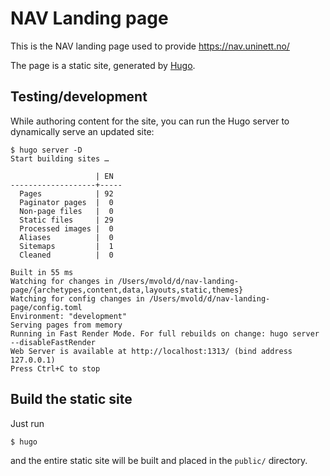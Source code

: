 # NAV Landing page

This is the NAV landing page used to provide https://nav.uninett.no/

The page is a static site, generated by [Hugo](https://gohugo.io/).


## Testing/development

While authoring content for the site, you can run the Hugo server to
dynamically serve an updated site:

```console
$ hugo server -D
Start building sites …

                   | EN
-------------------+-----
  Pages            | 92
  Paginator pages  |  0
  Non-page files   |  0
  Static files     | 29
  Processed images |  0
  Aliases          |  0
  Sitemaps         |  1
  Cleaned          |  0

Built in 55 ms
Watching for changes in /Users/mvold/d/nav-landing-page/{archetypes,content,data,layouts,static,themes}
Watching for config changes in /Users/mvold/d/nav-landing-page/config.toml
Environment: "development"
Serving pages from memory
Running in Fast Render Mode. For full rebuilds on change: hugo server --disableFastRender
Web Server is available at http://localhost:1313/ (bind address 127.0.0.1)
Press Ctrl+C to stop
```

## Build the static site

Just run

```console
$ hugo
```

and the entire static site will be built and placed in the `public/` directory.
